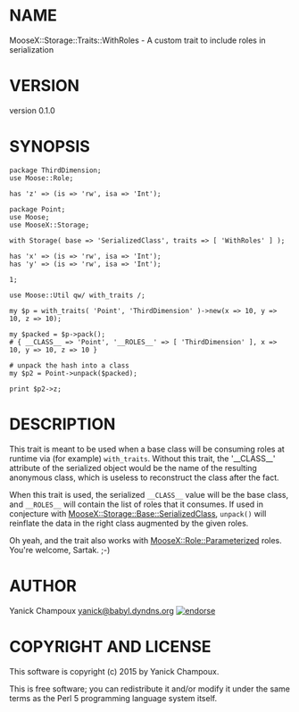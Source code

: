 # NAME

MooseX::Storage::Traits::WithRoles - A custom trait to include roles in serialization

# VERSION

version 0.1.0

# SYNOPSIS

    package ThirdDimension;
    use Moose::Role;

    has 'z' => (is => 'rw', isa => 'Int');

    package Point;
    use Moose;
    use MooseX::Storage;

    with Storage( base => 'SerializedClass', traits => [ 'WithRoles' ] );

    has 'x' => (is => 'rw', isa => 'Int');
    has 'y' => (is => 'rw', isa => 'Int');

    1;

    use Moose::Util qw/ with_traits /;

    my $p = with_traits( 'Point', 'ThirdDimension' )->new(x => 10, y => 10, z => 10);

    my $packed = $p->pack(); 
    # { __CLASS__ => 'Point', '__ROLES__' => [ 'ThirdDimension' ], x => 10, y => 10, z => 10 }

    # unpack the hash into a class
    my $p2 = Point->unpack($packed);

    print $p2->z;

# DESCRIPTION

This trait is meant to be used when a base class will be consuming roles at runtime
via (for example) `with_traits`.
Without this trait, the '\_\_CLASS\_\_' attribute of the serialized object would be the name
of the resulting anonymous class, which is useless to reconstruct the class after the fact.

When this trait is used, the serialized `__CLASS__` value will be the base 
class, and `__ROLES__` will contain the list of roles that it consumes. If used
in conjecture with [MooseX::Storage::Base::SerializedClass](https://metacpan.org/pod/MooseX::Storage::Base::SerializedClass), `unpack()` will reinflate the data
in the right class augmented by the given roles.

Oh yeah, and the trait also works with [MooseX::Role::Parameterized](https://metacpan.org/pod/MooseX::Role::Parameterized) roles. You're
welcome, Sartak. ;-)

# AUTHOR

Yanick Champoux <yanick@babyl.dyndns.org> [![endorse](http://api.coderwall.com/yanick/endorsecount.png)](http://coderwall.com/yanick)

# COPYRIGHT AND LICENSE

This software is copyright (c) 2015 by Yanick Champoux.

This is free software; you can redistribute it and/or modify it under
the same terms as the Perl 5 programming language system itself.
